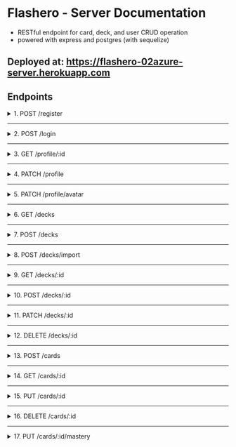 # Flashero - Server Documentation

* RESTful endpoint for card, deck, and user CRUD operation
* powered with express and postgres (with sequelize)

## Deployed at: https://flashero-02azure-server.herokuapp.com

## Endpoints 

<details>
<summary>1. POST /register</summary>

&nbsp;

> Register a new user ( as customer )

&nbsp;

**Request Body**
``` JS
{
  username: "otong322 <alphanumeric>" 
  email: "otong@mail.com",
  password: "pass123"
}
```

**Response (201)**
``` JSON
{
  "id": 1,
  "username": "otong322",
  "email": "otong@mail.com"
}
```

**Response (400) (validation error: example: username is using non alphanumeric and incorrect email format)**
``` JSON
{
  "error": [
    "Please use alphanumeric characters only fo username",
    "Please fill your email with a correct format: example@mail.com"
  ]
}
```

**Response (400) (Email or username is already registered)**
``` JSON
{
  "error": "This username or email is already taken"
}
```
</details>

---

<details>
<summary>2. POST /login</summary>

&nbsp;

> Logging in a user

&nbsp;

**Request Body**
``` JS
{
  username: "lilynano",
  password: "lilily"
}
```

**Response (200)**
``` JSON
{
    "access_token": "eyJhbGciOiJIUzI1NiIsInR5cCI6IkpXVCJ9.eyJpZCI6MSwidXNlcm5hbWUiOiJsaWx5bmFubyIsImlhdCI6MTYxNzcwMjYwNX0.qjLvckyJeKDSlYKZDqZiAHqazqiUU_zzFNYdu3uXD08",
    "username": "lilynano",
    "id": 1,
    "avatarImageUrl": "https://example.com/image.jpg"
```

**Response (400) (id and/or password is empty or null)**
``` JSON
{
  "error": "Please fill both of the fields"
}
```

**Response (400) (id and/or password isn't matched with any user)**
``` JSON
{
  "error": "Incorrect Username or Password"
}
```

</details>

---

<details>
<summary>3. GET /profile/:id</summary>

&nbsp;

> View a user's profile

&nbsp;

**Request Parameters**
``` JSON
{
  "id": "<User id that you want to view>"
}
```

**Response (200)**
``` JSON
{
    "username": "lilynano",
    "level": 14,
    "exp": 2346,
    "nextLevel": 179,
    "cardsCleared": 767,
    "desc": "app untuk memorization nano!",
    "avatarImageUrl": "https://i.imgur.com/qjIemZX.png"
}
```
</details>

---
<details>
<summary>4. PATCH /profile</summary>

&nbsp;

> Edit user's description

&nbsp;

**Request Header**
``` JSON
{
  "access_token": "<your access token>"
}
```

**Request Body**
``` JS
{
  desc: "edited desc!!",
}
```

**Response (200)**
``` JSON
{
  "success": "Description has been updated"
}
```

</details>

---
<details>
<summary>5. PATCH /profile/avatar</summary>

&nbsp;

> Change user's avatar

&nbsp;

**Request Header**
``` JSON
{
  "access_token": "<your access token>"
}
```

**Request Body**
``` JS
{
  random: false, // when sets to true, will ignore imageurl body and will fill the image url from robothash api
  avatarImageUrl: "https://example.com/4.jpg" 
}
```

**Response (200)**
``` JS
{
 "https://robohash.org/flashero28099?set=set1" // or your image url input if random set to false
},
```

**Response (400) (random set to false and invalid URL)**
``` JSON
{
    "error": [
        "Please fill avatar url with valid url format"
    ]
}
```

</details>

---

<details>
<summary>6. GET /decks</summary>

&nbsp;

> Get all user's decks

&nbsp;

**Request Header**
``` JSON
{
  "access_token": "<your access token>"
}
```

**Response (200)**
``` JSON
[
    {
        "id": 1,
        "name": "Pembacaan Kanji",
        "UserId": 1,
        "createdAt": "2021-04-21T14:19:43.566Z",
        "updatedAt": "2021-04-21T14:19:43.566Z",
        "Cards": [
            {
                "id": 1,
                "front": "楽しい",
                "back": "(tano-shii) Menyenangkan",
                "mastery": 3,
                "due": "2021-04-04",
                "DeckId": 1,
                "createdAt": "2021-04-21T14:19:43.593Z",
                "updatedAt": "2021-04-21T14:19:43.593Z"
            },
            {
                "id": 2,
                "front": "行く",
                "back": "(i-ku) Pergi",
                "mastery": 2,
                "due": "2021-04-12",
                "DeckId": 1,
                "createdAt": "2021-04-21T14:19:43.593Z",
                "updatedAt": "2021-04-21T14:19:43.593Z"
            },
            {
                "id": 3,
                "front": "面白い",
                "back": "(omo-shiro-i) Menarik",
                "mastery": 6,
                "due": "2021-06-12",
                "DeckId": 1,
                "createdAt": "2021-04-21T14:19:43.593Z",
                "updatedAt": "2021-04-21T14:19:43.593Z"
            },
            {
                "id": 4,
                "front": "私",
                "back": "(watashi) Saya, aku",
                "mastery": 1,
                "due": "2021-04-12",
                "DeckId": 1,
                "createdAt": "2021-04-21T14:19:43.593Z",
                "updatedAt": "2021-04-21T14:19:43.593Z"
            },
            {
                "id": 5,
                "front": "元気",
                "back": "(gen-ki) Baik, sehat",
                "mastery": 0,
                "due": "2021-04-01",
                "DeckId": 1,
                "createdAt": "2021-04-21T14:19:43.593Z",
                "updatedAt": "2021-04-21T14:19:43.593Z"
            }
        ]
    },
    {
        "id": 2,
        "name": "Kosakata Inggris",
        "UserId": 1,
        "createdAt": "2021-04-21T14:19:43.566Z",
        "updatedAt": "2021-04-21T14:19:43.566Z",
        "Cards": [
            {
                "id": 6,
                "front": "Arduous",
                "back": "Sulit/susah/menantang",
                "mastery": 0,
                "due": "2021-04-22",
                "DeckId": 2,
                "createdAt": "2021-04-21T14:19:43.593Z",
                "updatedAt": "2021-04-21T16:06:11.294Z"
            },
            {
                "id": 8,
                "front": "Inept",
                "back": "Tidak pandai/kompeten (dalam melakukan sesuatu)",
                "mastery": 1,
                "due": "2021-04-22",
                "DeckId": 2,
                "createdAt": "2021-04-21T14:19:43.593Z",
                "updatedAt": "2021-04-21T16:06:14.186Z"
            },
            {
                "id": 7,
                "front": "Ardent",
                "back": "(dengan) bersemangat, bergairah, antusias",
                "mastery": 0,
                "due": "2021-04-22",
                "DeckId": 2,
                "createdAt": "2021-04-21T14:19:43.593Z",
                "updatedAt": "2021-04-21T16:06:16.601Z"
            }
        ]
    }
]
```
</details>

---

<details>
<summary>7. POST /decks</summary>

&nbsp;

> Create a new deck

&nbsp;

**Request Header**
``` JSON
{
  "access_token": "<your access token>"
}
```

**Request Body**
``` JS
{
  name: "this is a new deck!!"
}
```

**Response (201)**
``` JSON
{
    "id": 3,
    "name": "this is a new deck!!",
    "UserId": 1,
    "updatedAt": "2021-04-21T21:51:11.088Z",
    "createdAt": "2021-04-21T21:51:11.088Z"
}
```

**Response (400) (Empty name)**
``` JSON
{
    "error": [
        "Deck name can't be empty"
    ]
}
```
</details>

---

<details>
<summary>8. POST /decks/import</summary>

&nbsp;

> Create a new deck along with the cards from the pastebin link

&nbsp;

**Request Header**
``` JSON
{
  "access_token": "<your access token>"
}
```

**Request Body**
``` JS
{
  key: "<pastebin link key code>"
}
```

**Response (201)**
``` JSON
{
  "success": "<deck name> has been successfully imported!"
}
```

**Response (400) (invalid pastebin format link/file)**
``` JSON
{
  "error": "Invalid format for deck, invalid pastebin key, or internal server error from pastebin"
}
```
</details>

---

<details>
<summary>9. GET /decks/:id</summary>

&nbsp;

> Get one deck with matched id

&nbsp;

**Request Header**
``` JSON
{
  "access_token": "<your access token>"
}
```

**Request Parameters**
``` JS
{
  id: 1 // <Deck's id you want to get>
}
```

**Response (200)**
``` JSON
{
    "id": 1,
    "name": "Pembacaan Kanji",
    "UserId": 1,
    "createdAt": "2021-04-21T14:19:43.566Z",
    "updatedAt": "2021-04-21T14:19:43.566Z",
    "Cards": [
        {
            "id": 1,
            "front": "楽しい",
            "back": "(tano-shii) Menyenangkan",
            "mastery": 3,
            "due": "2021-04-04",
            "DeckId": 1,
            "createdAt": "2021-04-21T14:19:43.593Z",
            "updatedAt": "2021-04-21T14:19:43.593Z"
        },
        {
            "id": 2,
            "front": "行く",
            "back": "(i-ku) Pergi",
            "mastery": 2,
            "due": "2021-04-12",
            "DeckId": 1,
            "createdAt": "2021-04-21T14:19:43.593Z",
            "updatedAt": "2021-04-21T14:19:43.593Z"
        },
        {
            "id": 3,
            "front": "面白い",
            "back": "(omo-shiro-i) Menarik",
            "mastery": 6,
            "due": "2021-06-12",
            "DeckId": 1,
            "createdAt": "2021-04-21T14:19:43.593Z",
            "updatedAt": "2021-04-21T14:19:43.593Z"
        },
        {
            "id": 4,
            "front": "私",
            "back": "(watashi) Saya, aku",
            "mastery": 1,
            "due": "2021-04-12",
            "DeckId": 1,
            "createdAt": "2021-04-21T14:19:43.593Z",
            "updatedAt": "2021-04-21T14:19:43.593Z"
        },
        {
            "id": 5,
            "front": "元気",
            "back": "(gen-ki) Baik, sehat",
            "mastery": 0,
            "due": "2021-04-01",
            "DeckId": 1,
            "createdAt": "2021-04-21T14:19:43.593Z",
            "updatedAt": "2021-04-21T14:19:43.593Z"
        }
    ]
}
```

**Response (401, not the owner of that deck)**
``` JSON
{
  "error": "You are not authorized for this action"
}
```

**Response (404)**
``` JSON
{
  "error": "Deck with this Id is not found"
}
```

</details>

---
<details>
<summary>10. POST /decks/:id</summary>

&nbsp;

> Export a deck with matched id to the pastebin

&nbsp;

**Request Header**
``` JSON
{
  "access_token": "<your access token>"
}
```

**Request Parameters**
``` JS
{
  "id": 1 // Deck's id you want to export
}
```

**Response (201)**
``` JSON
{
  "link": "https://pastebin.com/af33tAAF"
}
```

**Response (400) (Deck without any card)**
``` JSON
{
  "error": "You can't export an empty deck"
}
```

**Response (404)**
``` JSON
{
  "error": "Deck with this Id is not found"
}
```
</details>

---
<details>
<summary>11. PATCH /decks/:id</summary>

&nbsp;

> Changes the deck name

&nbsp;

**Request Header**
``` JSON
{
  "access_token": "<your access token>"
}
```

**Request Parameters**
``` JS
{
  id: 1 // Deck's id you want to update
}
```

**Request Body**
``` JS
{
  name: "The new name for that deck!",
}
```

**Response (200)**
``` JSON
{
  "success": "Deck's name has been updated"
}
```

**Response (400) (Empty name)**
``` JSON
{
    "error": [
        "Deck name can't be empty"
    ]
}
```

</details>

---
<details>

<summary>12. DELETE /decks/:id</summary>

&nbsp;

> Delete a deck with matched id. Also will delete all of the deck's card.

&nbsp;

**Request Header**
``` JSON
{
  "access_token": "<your access token>"
}
```

**Request Parameters**
``` JS
{
  id: 1 // Deck's id you want to delete
}
```

**Response (200)**
``` JSON
{
  "success": "The deck has been successfully deleted"
}
```
</details>

---
<details>
<summary>13. POST /cards</summary>

&nbsp;

> Create a new card

&nbsp;

**Request Header**
``` JSON
{
  "access_token": "<your access token>"
}
```

**Request Body**
``` JS
{
  DeckId: 1, // the deck that you want to add card to
  front: "This is typically a question" //mandatory,
  back: "And this is the answer" // optional
}
```

**Response (201)**
``` JSON
{
  "success": "Card has been successfully added to Deck <deckname>"
}
```

**Response (400) (Validation error: empty front)**
``` JSON
{
  "error": [
    "Card front can't be empty"
  ]
}
```

**Response (404)**
``` JSON
{
  "error": "Deck with this Id is not found"
}
```
</details>

---
<details>

<summary>14. GET /cards/:id</summary>

&nbsp;

> View a card with matched id

&nbsp;

**Request Header**
``` JSON
{
  "access_token": "<your access token>"
}
```

**Request Parameters**
``` JSON
{
  "id": 2
}
```

**Response (200)**
``` JSON
{
  "id": 2,
  "front": "行く",
  "back": "(i-ku) Pergi",
  "mastery": 2,
  "due": "2021-04-12",
  "DeckId": 1,
  "createdAt": "2021-04-21T14:19:43.593Z",
  "updatedAt": "2021-04-21T14:19:43.593Z",
  "Deck": {
    "id": 1,
    "name": "Pembacaan Kanji",
    "UserId": 1,
    "createdAt": "2021-04-21T14:19:43.566Z",
    "updatedAt": "2021-04-21T14:19:43.566Z"
  }
}
```

**Response (404)**
``` JSON
{
  "error": "Card with this Id is not found"
}
```

</details>

---
<details>
<summary>15. PUT /cards/:id</summary>

&nbsp;

> Edit a card with matched id

&nbsp;

**Request Header**
``` JSON
{
  "access_token": "<your access token>"
}
```

**Request Parameters**
``` JS
{
  id:  4 // card's id you want to edit
}
```

**Request Body**
``` JS
{
  DeckId: 1, // the deck that you want to move into
  front: "This is the edited question" 
  back: "And this is the edited answer" 
}
```

**Response (200)**
``` JSON
{
  "success": "Card has been successfully udpated"
}
```
**Response (400, validation error)**
``` JSON
{
  "error": [
    "Card front can't be empty"
  ]
}
```

**Response (404)**
``` JSON
{
  "error": "Card with this id is not found"
}
```
</details>

---
<details>
<summary>16. DELETE /cards/:id</summary>

&nbsp;

> Delete a card with matched Id

&nbsp;

**Request Header**
``` JSON
{
  "access_token": "<your access token>"
}
```

**Request Parameters**
``` JS
{
  id: 4 //Card's id you want to delete
}
```

**Response (200)**
``` JSON
{
  "success": "Card has been successfully deleted"
}
```
**Response (401)**
``` JSON
{
  "error": "You are not authorized for this action"
}
```

**Response (404)**
``` JSON
{
  "error": "Card with this id is not found"
}
```
</details>


---
<details>
<summary>17. PUT /cards/:id/mastery</summary>

&nbsp;

> Update the card's mastery and due date. Consequently, might update the user's exp and cards cleared stats

&nbsp;

**Request Header**
``` JSON
{
  "access_token": "<your access token>"
}
```

**Request Parameters**
``` JS
{
  id: 2 // Card's id you want to update
}
```

**Request ody**
``` JS
{
  answer: "hard", // answer type ( again/hard/good )
  mastery: 3 // new mastery level for that card
}
```

**Response (200)**
``` JS
{
  newMastery: 3,
  level: 4 // User's level after calculating the XP from new mastery
}
```

**Response (400)**
``` JSON
{
  "error": "Answer type is not valid"
}
```

**Response (404)**
``` JSON
{
  "error": "Card with this id is not found"
}
```
</details>

